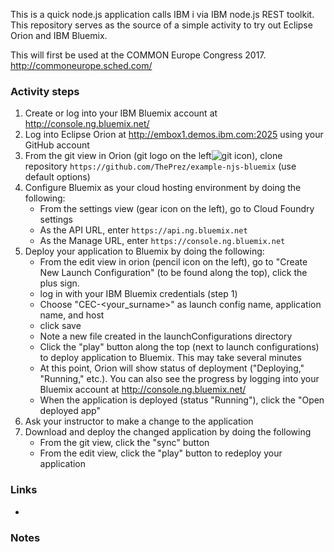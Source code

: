 This is a quick node.js application calls IBM i via IBM node.js REST toolkit.
This repository serves as the source of a simple activity to try out Eclipse Orion and IBM Bluemix. 

This will first be used at the COMMON Europe Congress 2017. http://commoneurope.sched.com/

### Activity steps ###
1. Create or log into your IBM Bluemix account at http://console.ng.bluemix.net/ 
2. Log into Eclipse Orion at http://embox1.demos.ibm.com:2025 using your GitHub account
3. From the git view in Orion (git logo on the left![git icon](https://git-scm.com/favicon.ico)), clone repository ```https://github.com/ThePrez/example-njs-bluemix``` (use default options)
4. Configure Bluemix as your cloud hosting environment by doing the following:
    * From the settings view (gear icon on the left), go to Cloud Foundry settings
    * As the API URL, enter ```https://api.ng.bluemix.net```
    * As the Manage URL, enter ```https://console.ng.bluemix.net```
5. Deploy your application to Bluemix by doing the following:
    * From the edit view in orion (pencil icon on the left), go to "Create New Launch Configuration" (to be found along the top), click the plus sign. 
    * log in with your IBM Bluemix credentials (step 1)
    * Choose "CEC-<your_surname>" as launch config name, application name, and host
    * click save
    * Note a new file created in the launchConfigurations directory
    * Click the "play" button along the top (next to launch configurations) to deploy application to Bluemix. This may take several minutes
    * At this point, Orion will show status of deployment ("Deploying," "Running," etc.). You can also see the progress by logging into your Bluemix account at http://console.ng.bluemix.net/ 
    * When the application is deployed (status "Running"), click the "Open deployed app" 
6. Ask your instructor to make a change to the application
7. Download and deploy the changed application by doing the following
    * From the git view, click the "sync" button
    * From the edit view, click the "play" button to redeploy your application

### Links ###
* 

### Notes ###
```

```

